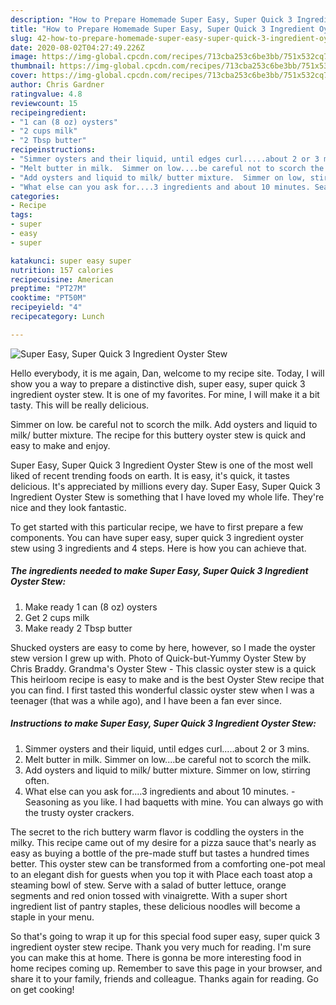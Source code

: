 ```yaml
---
description: "How to Prepare Homemade Super Easy, Super Quick 3 Ingredient Oyster Stew"
title: "How to Prepare Homemade Super Easy, Super Quick 3 Ingredient Oyster Stew"
slug: 42-how-to-prepare-homemade-super-easy-super-quick-3-ingredient-oyster-stew
date: 2020-08-02T04:27:49.226Z
image: https://img-global.cpcdn.com/recipes/713cba253c6be3bb/751x532cq70/super-easy-super-quick-3-ingredient-oyster-stew-recipe-main-photo.jpg
thumbnail: https://img-global.cpcdn.com/recipes/713cba253c6be3bb/751x532cq70/super-easy-super-quick-3-ingredient-oyster-stew-recipe-main-photo.jpg
cover: https://img-global.cpcdn.com/recipes/713cba253c6be3bb/751x532cq70/super-easy-super-quick-3-ingredient-oyster-stew-recipe-main-photo.jpg
author: Chris Gardner
ratingvalue: 4.8
reviewcount: 15
recipeingredient:
- "1 can (8 oz) oysters"
- "2 cups milk"
- "2 Tbsp butter"
recipeinstructions:
- "Simmer oysters and their liquid, until edges curl.....about 2 or 3 mins."
- "Melt butter in milk.  Simmer on low....be careful not to scorch the milk."
- "Add oysters and liquid to milk/ butter mixture.  Simmer on low, stirring often."
- "What else can you ask for....3 ingredients and about 10 minutes. Seasoning as you like.  I had baquetts with mine.  You can always go with the trusty oyster crackers."
categories:
- Recipe
tags:
- super
- easy
- super

katakunci: super easy super 
nutrition: 157 calories
recipecuisine: American
preptime: "PT27M"
cooktime: "PT50M"
recipeyield: "4"
recipecategory: Lunch

---
```



![Super Easy, Super Quick 3 Ingredient Oyster Stew](https://img-global.cpcdn.com/recipes/713cba253c6be3bb/751x532cq70/super-easy-super-quick-3-ingredient-oyster-stew-recipe-main-photo.jpg)

Hello everybody, it is me again, Dan, welcome to my recipe site. Today, I will show you a way to prepare a distinctive dish, super easy, super quick 3 ingredient oyster stew. It is one of my favorites. For mine, I will make it a bit tasty. This will be really delicious.

Simmer on low. be careful not to scorch the milk. Add oysters and liquid to milk/ butter mixture. The recipe for this buttery oyster stew is quick and easy to make and enjoy.

Super Easy, Super Quick 3 Ingredient Oyster Stew is one of the most well liked of recent trending foods on earth. It is easy, it's quick, it tastes delicious. It's appreciated by millions every day. Super Easy, Super Quick 3 Ingredient Oyster Stew is something that I have loved my whole life. They're nice and they look fantastic.


To get started with this particular recipe, we have to first prepare a few components. You can have super easy, super quick 3 ingredient oyster stew using 3 ingredients and 4 steps. Here is how you can achieve that.

<!--inarticleads1-->

##### The ingredients needed to make Super Easy, Super Quick 3 Ingredient Oyster Stew:

1. Make ready 1 can (8 oz) oysters
1. Get 2 cups milk
1. Make ready 2 Tbsp butter


Shucked oysters are easy to come by here, however, so I made the oyster stew version I grew up with. Photo of Quick-but-Yummy Oyster Stew by Chris Braddy. Grandma&#39;s Oyster Stew - This classic oyster stew is a quick This heirloom recipe is easy to make and is the best Oyster Stew recipe that you can find. I first tasted this wonderful classic oyster stew when I was a teenager (that was a while ago), and I have been a fan ever since. 

<!--inarticleads2-->

##### Instructions to make Super Easy, Super Quick 3 Ingredient Oyster Stew:

1. Simmer oysters and their liquid, until edges curl.....about 2 or 3 mins.
1. Melt butter in milk.  Simmer on low....be careful not to scorch the milk.
1. Add oysters and liquid to milk/ butter mixture.  Simmer on low, stirring often.
1. What else can you ask for....3 ingredients and about 10 minutes. - Seasoning as you like.  I had baquetts with mine.  You can always go with the trusty oyster crackers.


The secret to the rich buttery warm flavor is coddling the oysters in the milky. This recipe came out of my desire for a pizza sauce that&#39;s nearly as easy as buying a bottle of the pre-made stuff but tastes a hundred times better. This oyster stew can be transformed from a comforting one-pot meal to an elegant dish for guests when you top it with Place each toast atop a steaming bowl of stew. Serve with a salad of butter lettuce, orange segments and red onion tossed with vinaigrette. With a super short ingredient list of pantry staples, these delicious noodles will become a staple in your menu. 

So that's going to wrap it up for this special food super easy, super quick 3 ingredient oyster stew recipe. Thank you very much for reading. I'm sure you can make this at home. There is gonna be more interesting food in home recipes coming up. Remember to save this page in your browser, and share it to your family, friends and colleague. Thanks again for reading. Go on get cooking!

